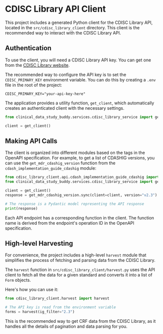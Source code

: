 # CDISC Library API Client

This project includes a generated Python client for the CDISC Library API, located in the `src/cdisc_library_client` directory. This client is the recommended way to interact with the CDISC Library API.

## Authentication

To use the client, you will need a CDISC Library API key. You can get one from the [CDISC Library website](https://library.cdisc.org/).

The recommended way to configure the API key is to set the `CDISC_PRIMARY_KEY` environment variable. You can do this by creating a `.env` file in the root of the project:

```
CDISC_PRIMARY_KEY="your-api-key-here"
```

The application provides a utility function, `get_client`, which automatically creates an authenticated client with the necessary settings.

```python
from clinical_data_study_buddy.services.cdisc_library_service import get_client

client = get_client()
```

## Making API Calls

The client is organized into different modules based on the tags in the OpenAPI specification. For example, to get a list of CDASHIG versions, you can use the `get_mdr_cdashig_version` function from the `cdash_implementation_guide_cdashig` module:

```python
from cdisc_library_client.api.cdash_implementation_guide_cdashig import get_mdr_cdashig_version
from clinical_data_study_buddy.services.cdisc_library_service import get_client

client = get_client()
response = get_mdr_cdashig_version.sync(client=client, version="v2.3")

# The response is a Pydantic model representing the API response
print(response)
```

Each API endpoint has a corresponding function in the client. The function name is derived from the endpoint's operation ID in the OpenAPI specification.

## High-level Harvesting

For convenience, the project includes a high-level `harvest` module that simplifies the process of fetching and parsing data from the CDISC Library.

The `harvest` function in `src/cdisc_library_client/harvest.py` uses the API client to fetch all the data for a given standard and converts it into a list of `Form` objects.

Here's how you can use it:

```python
from cdisc_library_client.harvest import harvest

# The API key is read from the environment variable
forms = harvest(ig_filter="2.3")
```

This is the recommended way to get CRF data from the CDISC Library, as it handles all the details of pagination and data parsing for you.
